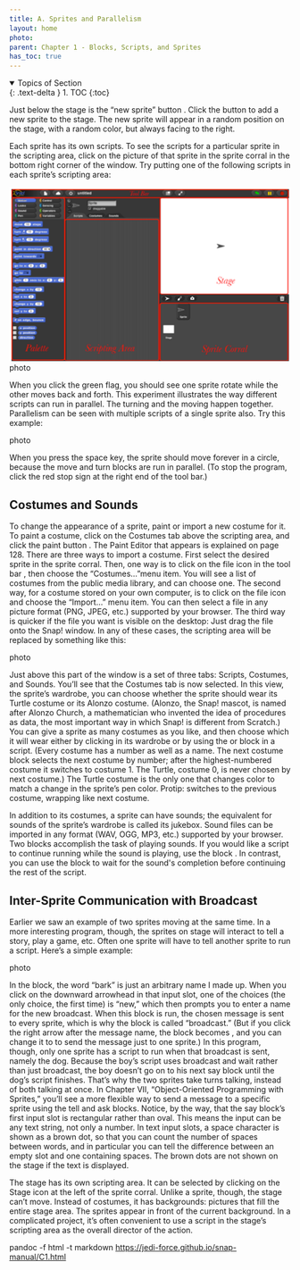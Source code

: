 ```yaml
---
title: A. Sprites and Parallelism
layout: home
photo: 
parent: Chapter 1 - Blocks, Scripts, and Sprites
has_toc: true
---
```

<details open markdown="block">
  <summary>
    Topics of Section
  </summary>
  {: .text-delta }
1. TOC
{:toc}
</details>

Just below the stage is the “new sprite” button . Click the button to add a new sprite to the stage. The
new sprite will appear in a random position on the stage, with a random color, but always facing to the right.

Each sprite has its own scripts. To see the scripts for a particular sprite in the scripting area, click on the picture of that sprite in the sprite corral in the bottom right corner of the window. Try putting one of the following scripts in each sprite’s scripting area:

![Snap Editor](_assets\images\C1-0.png)
photo

When you click the green flag, you should see one sprite rotate while the other moves back and forth. This experiment illustrates the way different scripts can run in parallel. The turning and the moving happen together. Parallelism can be seen with multiple scripts of a single sprite also. Try this example:

photo

When you press the space key, the sprite should move forever in a circle, because the move and turn blocks are run in parallel. (To stop the program, click the red stop sign at the right end of the tool bar.)


## Costumes and Sounds
To change the appearance of a sprite, paint or import a new costume for it. To paint a costume, click on the Costumes tab above the scripting area, and click the paint button . The Paint Editor that appears is
explained on page 128. There are three ways to import a costume. First select the desired sprite in the sprite corral. Then, one way is to click on the file icon in the tool bar , then choose the “Costumes…”menu item. You will see a list of costumes from the public media library, and can choose one. The second way, for a costume stored on your own computer, is to click on the file icon and choose the “Import…” menu item. You can then select a file in any picture format (PNG, JPEG, etc.) supported by your browser. The third way is quicker if the file you want is visible on the desktop: Just drag the file onto the Snap! window. In any of these cases, the scripting area will be replaced by something like this:

photo

Just above this part of the window is a set of three tabs: Scripts, Costumes, and Sounds. You’ll see that the Costumes tab is now selected. In this view, the sprite’s wardrobe, you can choose whether the sprite should wear its Turtle costume or its Alonzo costume. (Alonzo, the Snap! mascot, is named after Alonzo Church, a mathematician who invented the idea of procedures as data, the most important way in which Snap! is different from Scratch.) You can give a sprite as many costumes as you like, and then choose which it will wear either by clicking in its wardrobe or by using the or block in a script. (Every
costume has a number as well as a name. The next costume block selects the next costume by number; after
the highest-numbered costume it switches to costume 1. The Turtle, costume 0, is never chosen by next
costume.) The Turtle costume is the only one that changes color to match a change in the sprite’s pen color. Protip: switches to the previous costume, wrapping like next costume. 

In addition to its costumes, a sprite can have sounds; the equivalent for sounds of the sprite’s wardrobe is called its jukebox. Sound files can be imported in any format (WAV, OGG, MP3, etc.) supported by your browser. Two blocks accomplish the task of playing sounds. If you would like a script to continue running while the sound is playing, use the block . In contrast, you can use the block to wait for the sound's completion before continuing the rest of the script.

## Inter-Sprite Communication with Broadcast
Earlier we saw an example of two sprites moving at the same time. In a more interesting program, though, the sprites on stage will interact to tell a story, play a game, etc. Often one sprite will have to tell another sprite to run a script. Here’s a simple example:

photo

In the block, the word “bark” is just an arbitrary name I made up. When you click
on the downward arrowhead in that input slot, one of the choices (the only choice, the first time) is “new,” which then prompts you to enter a name for the new broadcast. When this block is run, the chosen message is sent to every sprite, which is why the block is called “broadcast.” (But if you click the right arrow after the message name, the block becomes , and you can change it to to
send the message just to one sprite.) In this program, though, only one sprite has a script to run when that broadcast is sent, namely the dog. Because the boy’s script uses broadcast and wait rather than just broadcast, the boy doesn’t go on to his next say block until the dog’s script finishes. That’s why the two sprites take turns talking, instead of both talking at once. In Chapter VII, “Object-Oriented Programming with Sprites,” you’ll see a more flexible way to send a message to a specific sprite using the tell and ask blocks. Notice, by the way, that the say block’s first input slot is rectangular rather than oval. This means the input can be any text string, not only a number. In text input slots, a space character is shown as a brown dot, so that you can count the number of spaces between words, and in particular you can tell the difference between an empty slot and one containing spaces. The brown dots are not shown on the stage if the text is displayed.

The stage has its own scripting area. It can be selected by clicking on the Stage icon at the left of the sprite corral. Unlike a sprite, though, the stage can’t move. Instead of costumes, it has backgrounds: pictures that fill the entire stage area. The sprites appear in front of the current background. In a complicated project, it’s often convenient to use a script in the stage’s scripting area as the overall director of the action.

pandoc -f html -t markdown https://jedi-force.github.io/snap-manual/C1.html